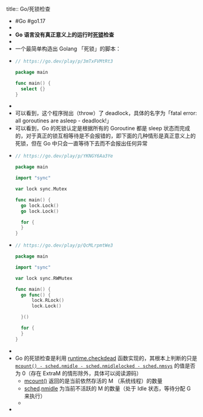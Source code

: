 title:: Go/死锁检查

- #Go #go1.17
-
- **Go 语言没有真正意义上的运行时[死锁](https://zh.wikipedia.org/wiki/%E6%AD%BB%E9%94%81)检查**
-
- 一个最简单构造出 Golang 「死锁」的脚本：
- ```go
  // https://go.dev/play/p/3mTxFVMtRt3
  
  package main
  
  func main() {
  	select {}
  }
  ```
-
- 可以看到，这个程序抛出（throw）了 deadlock，具体的名字为「fatal error: all goroutines are asleep - deadlock!」
- 可以看到，Go 的死锁认定是根据所有的 Goroutine 都是 sleep 状态而完成的，对于真正的锁互相等待是不会报错的，即下面的几种情形是真正意义上的死锁，但在 Go 中只会一直等待下去而不会报出任何异常
- ```go
  // https://go.dev/play/p/YKNGY6Aa3Ye
  
  package main
  
  import "sync"
  
  var lock sync.Mutex
  
  func main() {
  	go lock.Lock()
  	go lock.Lock()
  
  	for {
  	}
  }
  ```
- ```go
  // https://go.dev/play/p/QcMLrpmtWe3
  
  package main
  
  import "sync"
  
  var lock sync.RWMutex
  
  func main() {
  	go func() {
  		lock.RLock()
  		lock.Lock()
  
  	}()
  
  	for {
  	}
  }
  ```
-
- Go 的死锁检查是利用 [runtime.checkdead](https://github.com/golang/go/blob/go1.17.8/src/runtime/proc.go#L5206) 函数实现的，其根本上判断的只是 [`mcount() - sched.nmidle - sched.nmidlelocked - sched.nmsys`](https://github.com/golang/go/blob/go1.17.8/src/runtime/proc.go#L5238) 的值是否为 0（存在 ExtraM 的情形除外，具体可以阅读源码）
	- [mcount()](https://github.com/golang/go/blob/go1.17.8/src/runtime/proc.go#L4658:6) 返回的是当前依然存活的 M （系统线程）的数量
	- [sched](https://github.com/golang/go/blob/go1.17.8/src/runtime/runtime2.go#L1095:2).[nmidle](https://github.com/golang/go/blob/go1.17.8/src/runtime/runtime2.go#L757:2) 为当前不活跃的 M 的数量（处于 Idle 状态，等待分配 G 来执行）
	-
-
